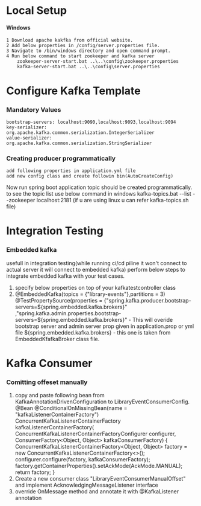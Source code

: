 # Local Setup 
 #### Windows
 	1 Download apache kakfka from official website.
	2 Add below properties in /config/server.properties file.
	3 Navigate to /bin/windows directory and open command prompt.
	4 Run below command to start zookeeper and kafka server
		zookeeper-server-start.bat ..\..\config\zookeeper.properties
		kafka-server-start.bat ..\..\config\server.properties
		
# Configure Kafka Template
  ### Mandatory Values
  	bootstrap-servers: localhost:9090,localhost:9093,localhost:9094
	key-serializer: org.apache.kafka.common.serialization.IntegerSerializer
	value-serializer: org.apache.kafka.common.serialization.StringSerializer
### Creating producer programmatically
	add following properties in application.yml file
	add new config class and create followin bin(AutoCreateConfig)
Now run spring boot application topic should be created programmatically. to see the topic list use below command in windows
 kafka-topics.bat --list --zookeeper localhost:2181 (if u are using linux u can refer kafka-topics.sh file)
	
# Integration Testing
### Embedded kafka
 usefull in integration testing(while running ci/cd piline it won't connect to actual server it will connect to embedded kafka)
 perform below steps to integrate embedded kafka with your test cases.
 1. specify below properties on top of your kafkatestcontroller class
 2. @EmbeddedKafka(topics = {"library-events"},partitions = 3)
   @TestPropertySource(properties = {"spring.kafka.producer.bootstrap-servers=${spring.embedded.kafka.brokers}"
   ,"spring.kafka.admin.properties.bootstrap-servers=${spring.embedded.kafka.brokers}" - 
   This will overide bootstrap server and admin server prop given in  application.prop or yml file
   ${spring.embedded.kafka.brokers}  - this one is taken from EmbeddedKfafkaBroker class file.
   
   
# Kafka Consumer
 ### Comitting offeset manually
 1. copy and paste following bean from KafkaAnnotationDrivenConfiguration to LibraryEventConsumerConfig.
  @Bean
	@ConditionalOnMissingBean(name = "kafkaListenerContainerFactory")
	ConcurrentKafkaListenerContainerFactory<?, ?> kafkaListenerContainerFactory(
			ConcurrentKafkaListenerContainerFactoryConfigurer configurer,
			ConsumerFactory<Object, Object> kafkaConsumerFactory) {
		ConcurrentKafkaListenerContainerFactory<Object, Object> factory = new ConcurrentKafkaListenerContainerFactory<>();
		configurer.configure(factory, kafkaConsumerFactory);
		factory.getContainerProperties().setAckMode(AckMode.MANUAL);
		return factory;
	}
2. Create a new consumer class "LibraryEventConsumerManualOffset" and implement AcknowledgingMessageListener interface 
3. override OnMessage method and annotate it with @KafkaListener annotation
